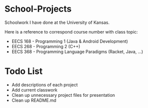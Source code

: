 # School-Projects
Schoolwork I have done at the University of Kansas.

Here is a reference to correspond course number with class topic:
- EECS 168 - Programming 1 (Java & Android Development)
- EECS 268 - Programming 2 (C++)
- EECS 368 - Programming Language Paradigms (Racket, Java, ...)

# Todo List
- Add descriptions of each project
- Add current classwork
- Clean up unnecessary project files for presentation
- Clean up README.md
